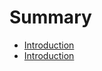 # Summary

* [Introduction](Introduction/readmemd.md/readmemd.md)
* [Introduction](Introduction/readmemd.md)

